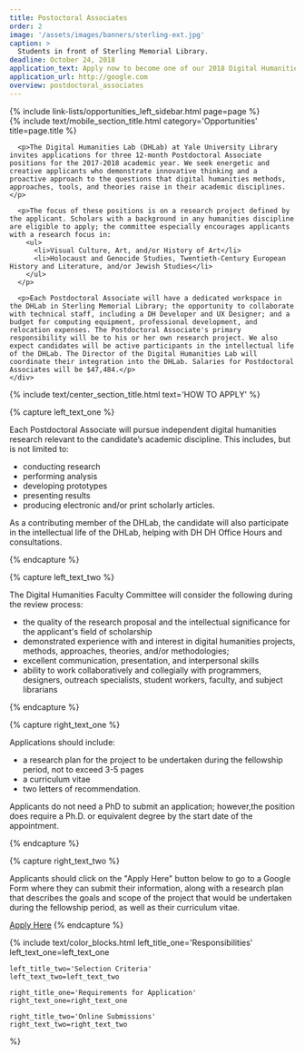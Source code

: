 ```yaml
---
title: Postoctoral Associates
order: 2
image: '/assets/images/banners/sterling-ext.jpg'
caption: >
  Students in front of Sterling Memorial Library.
deadline: October 24, 2018
application_text: Apply now to become one of our 2018 Digital Humanities Postdoctoral Fellows.
application_url: http://google.com
overview: postdoctoral_associates
---
```


<div class='center-column'>
  <div class='two-column-container one-third-width hide-left'>
    <div class='left-column'>
      {% include link-lists/opportunities_left_sidebar.html page=page %}
    </div>
    <div class='right-column'>
      {% include text/mobile_section_title.html
        category='Opportunities'
        title=page.title
      %}

      <p>The Digital Humanities Lab (DHLab) at Yale University Library invites applications for three 12-month Postdoctoral Associate positions for the 2017-2018 academic year. We seek energetic and creative applicants who demonstrate innovative thinking and a proactive approach to the questions that digital humanities methods, approaches, tools, and theories raise in their academic disciplines.</p>

      <p>The focus of these positions is on a research project defined by the applicant. Scholars with a background in any humanities discipline are eligible to apply; the committee especially encourages applicants with a research focus in:
        <ul>
          <li>Visual Culture, Art, and/or History of Art</li>
          <li>Holocaust and Genocide Studies, Twentieth-Century European History and Literature, and/or Jewish Studies</li>
        </ul>
      </p>

      <p>Each Postdoctoral Associate will have a dedicated workspace in the DHLab in Sterling Memorial Library; the opportunity to collaborate with technical staff, including a DH Developer and UX Designer; and a budget for computing equipment, professional development, and relocation expenses. The Postdoctoral Associate's primary responsibility will be to his or her own research project. We also expect candidates will be active participants in the intellectual life of the DHLab. The Director of the Digital Humanities Lab will coordinate their integration into the DHLab. Salaries for Postdoctoral Associates will be $47,484.</p>
    </div>
  </div>

  {% include text/center_section_title.html
    text='HOW TO APPLY'
  %}

  {% capture left_text_one %}
    <p>Each Postdoctoral Associate will pursue independent digital humanities research relevant to the candidate’s academic discipline. This includes, but is not limited to:      
      <ul>
        <li>conducting research</li>
        <li>performing analysis</li>
        <li>developing prototypes</li>
        <li>presenting results</li>
        <li>producing electronic and/or print scholarly articles.</li>
      </ul>
    </p>
    <p>As a contributing member of the DHLab, the candidate will also participate in the intellectual life of the DHLab, helping with DH DH Office Hours and consultations.
    </p>
  {% endcapture %}

  {% capture left_text_two %}
    <p>The Digital Humanities Faculty Committee will consider the following during the review process:
      <ul>
        <li>the quality of the research proposal and the intellectual significance for the applicant's field of scholarship</li>
        <li>demonstrated experience with and interest in digital humanities projects, methods, approaches, theories, and/or methodologies;</li>
        <li>excellent communication, presentation, and interpersonal skills</li>
        <li>ability to work collaboratively and collegially with programmers, designers, outreach specialists, student workers, faculty, and subject librarians</li>
      </ul>
    </p>
  {% endcapture %}

  {% capture right_text_one %}
    <p>Applications should include:
      <ul>
        <li>a research plan for the project to be undertaken during the fellowship period, not to exceed 3-5 pages</li>
        <li>a curriculum vitae</li>
        <li>two letters of recommendation.</li>
      </ul>
    </p>
    <p>Applicants do not need a PhD to submit an application; however,the position does require a Ph.D. or equivalent degree by the start date of the appointment.</p>
  {% endcapture %}

  {% capture right_text_two %}
    <p>Applicants should click on the "Apply Here" button below to go to a Google Form where they can submit their information, along with a research plan that describes the goals and scope of the project that would be undertaken during the fellowship period, as well as their curriculum vitae.</p>
    <a href='https://docs.google.com/forms/d/e/1FAIpQLSdF0PVOMAg-XhAcIBLwIffuE6usr7FuJtBVSuqfzYkz52Si7A/viewform?usp=sf_link' target='_blank' class='white-button'>Apply Here</a>
  {% endcapture %}

  {% include text/color_blocks.html
    left_title_one='Responsibilities'
    left_text_one=left_text_one

    left_title_two='Selection Criteria'
    left_text_two=left_text_two

    right_title_one='Requirements for Application'
    right_text_one=right_text_one

    right_title_two='Online Submissions'
    right_text_two=right_text_two 
  %}

</div>
